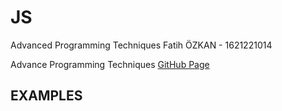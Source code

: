 # JS
Advanced Programming Techniques
Fatih ÖZKAN - 1621221014

Advance Programming Techniques [GitHub Page](https://github.com/fatihozkan03/JS.git)

## EXAMPLES 
